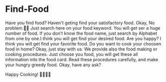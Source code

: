 # Find-Food
Have you find food? Haven't geting find your satisfactory food. Okay, No problem.🙅‍♂️ Just search here on your food keyword. You will get ser a huge number of food. If you don’t know the food name, just search by Alphabet from one by one.I think you will get find your desired food. Are you happy? I think you will get find your favorite food. Do you want to cook your choosen food in home? Okay, just stay with us. We provide also the food making or cooking procedures. Just choose you food, you will get these all information into the food card. Read these procedures carefully, and make your hungry greedy food. Okay, have any ask?

Happy Cooking! 🥑🌮🧆🥙

